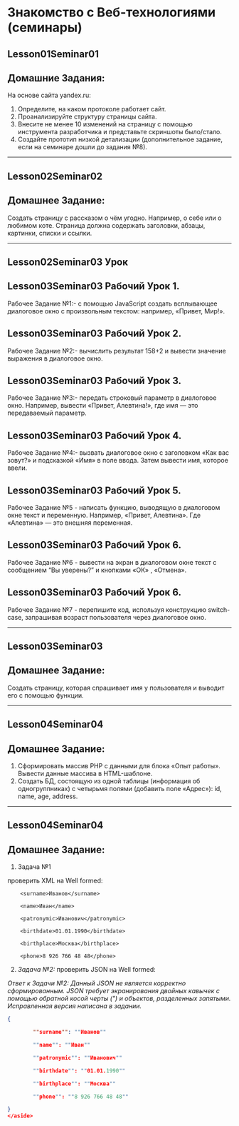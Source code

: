 # Знакомство с **Веб-технологиями** (семинары)

## Lesson01Seminar01

## Домашние Задания:

На основе сайта yandex.ru:
1. Определите, на каком протоколе работает сайт.
2. Проанализируйте структуру страницы сайта.
3. Внесите не менее 10 изменений на страницу с помощью инструмента разработчика и представьте скриншоты было/стало.
4. Создайте прототип низкой детализации  (дополнительное задание, если на семинаре дошли до задания №8).

---

## Lesson02Seminar02

## Домашнее Задание:

Создать страницу с рассказом о чём угодно. Например, о себе или о любимом коте.
Страница должна содержать заголовки, абзацы, картинки, списки и ссылки.

---

## Lesson02Seminar03 Урок

## Lesson03Seminar03 Рабочий Урок 1.
 Рабочее Задание №1:- с помощью JavaScript создать всплывающее диалоговое окно с произвольным текстом: например, «Привет, Мир!».

## Lesson03Seminar03 Рабочий Урок 2.
 Рабочее Задание №2:- вычислить результат 158+2 и вывести значение выражения в диалоговое окно.

## Lesson03Seminar03 Рабочий Урок 3.
 Рабочее Задание №3:-  передать строковый параметр в диалоговое окно. Например, вывести «Привет, Алевтина!», где имя — это передаваемый параметр.

## Lesson03Seminar03 Рабочий Урок 4.
 Рабочее Задание №4:-  вызвать диалоговое окно с заголовком «Как вас зовут?» и подсказкой «Имя» в поле ввода. Затем вывести имя, которое ввели.

## Lesson03Seminar03 Рабочий Урок 5.

 Рабочее Задание №5 - написать функцию, выводящую в диалоговом окне текст и переменную. Например, «Привет, Алевтина». Где «Алевтина» — это внешняя переменная.

## Lesson03Seminar03 Рабочий Урок 6.
 Рабочее Задание №6 - вывести на экран в диалоговом окне текст с сообщением “Вы уверены?” и кнопками «ОК» , «Отмена».

## Lesson03Seminar03 Рабочий Урок 6.

 Рабочее Задание №7 - перепишите код, используя конструкцию switch-case, запрашивая возраст пользователя через диалоговое окно.

---

## Lesson03Seminar03

## Домашнее Задание:

Создать страницу, которая спрашивает имя у пользователя и выводит его с помощью функции.

---

## Lesson04Seminar04

## Домашнее Задание:
1. Сформировать массив PHP с данными для блока «Опыт работы».
Вывести данные массива в HTML-шаблоне.
2. Создать БД, состоящую из одной таблицы (информация об одногруппниках) с четырьмя полями (добавить поле «Адрес»): id, name, age, address.

---

## Lesson04Seminar04

## Домашнее Задание:

1. Задача №1

 проверить XML на Well formed:

<req>

        <surname>Иванов</surname>

        <name>Иван</name>

        <patronymic>Иванович</patronymic>

        <birthdate>01.01.1990</birthdate>

        <birthplace>Москва</birthplace>

        <phone>8 926 766 48 48</phone>

</req>

2. *Задача №2:* проверить JSON на Well formed:

*Ответ к Задачи №2: Данный JSON не является корректно сформированным. JSON требует экранирования двойных кавычек с помощью обратной косой черты (") и объектов, разделенных запятыми. Исправленная версия написана в задании.*

```json
{

        ""surname"": ""Иванов""

        ""name"": ""Иван""

        ""patronymic"": ""Иванович""

        ""birthdate"": ""01.01.1990""

        ""birthplace"": ""Москва""

        ""phone"": ""8 926 766 48 48""

}
</aside>

